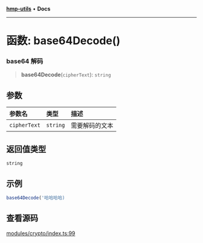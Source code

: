 [**hmp-utils**](../README.md) • **Docs**

***

# 函数: base64Decode()

### base64 解码

> **base64Decode**(`cipherText`): `string`

## 参数

| 参数名 | 类型 | 描述 |
| :------ | :------ | :------ |
| `cipherText` | `string` | 需要解码的文本 |

## 返回值类型

`string`

## 示例

```ts
base64Decode('哈哈哈哈)
```

## 查看源码

[modules/crypto/index.ts:99](https://github.com/hmp1049127947/hmp-utils/blob/dee7627dd7f5e043cd0494e8f8fdc05ccdb65423/src/modules/crypto/index.ts#L99)
